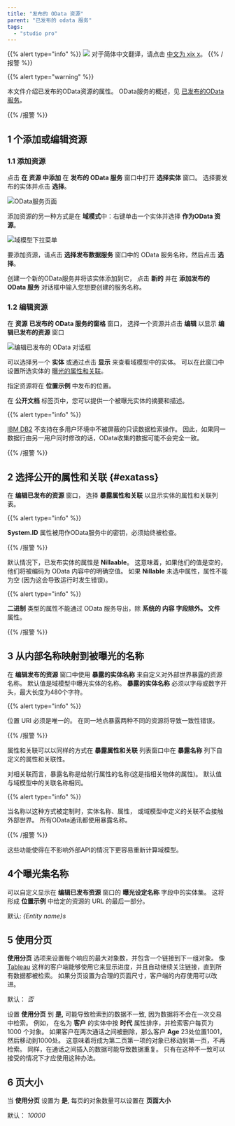 ```yaml
---
title: "发布的 OData 资源"
parent: "已发布的 odata 服务"
tags:
  - "studio pro"
---
```


{{% alert type="info" %}}
<img src="attachments/chinese-translation/china.png" style="display: inline-block; margin: 0" /> 对于简体中文翻译，请点击 [中文为 xix x](https://cdn.mendix.tencent-cloud.com/documentation/refguide8/published-odata-resource.pdf)。
{{% /报警 %}}

{{% alert type="warning" %}}

本文件介绍已发布的OData资源的属性。 OData服务的概述，见 [已发布的OData服务](published-odata-services)。

{{% /报警 %}}

## 1 个添加或编辑资源

### 1.1 添加资源

点击 **在 **资源** 中添加** 在 **发布的 OData 服务** 窗口中打开 **选择实体** 窗口。 选择要发布的实体并点击 **选择**。

![OData服务页面](attachments/published-odata-resource/published-odata-service.png)

添加资源的另一种方式是在 **域模式**中：右键单击一个实体并选择 **作为OData 资源**。

![域模型下拉菜单](attachments/published-odata-resource/create-odata-resource-from-domain-model.png)

要添加资源，请点击 **选择发布数据服务** 窗口中的 OData 服务名称，然后点击 **选择**。

创建一个新的OData服务并将该实体添加到它， 点击 **新的**  并在 **添加发布的 OData 服务** 对话框中输入您想要创建的服务名称。

### 1.2 编辑资源

在 **资源** **已发布的 OData 服务的窗格** 窗口， 选择一个资源并点击 **编辑** 以显示 **编辑已发布的资源** 窗口

![编辑已发布的 OData 对话框](attachments/published-odata-resource/published-resource-dialog-box.png)

可以选择另一个 **实体** 或通过点击 **显示** 来查看域模型中的实体。 可以在此窗口中设置所选实体的 [曝光的属性和关联](#exatass)。

指定资源将在 **位置示例** 中发布的位置。

在 **公开文档** 标签页中，您可以提供一个被曝光实体的摘要和描述。

{{% alert type="info" %}}

[IBM DB2](db2) 不支持在多用户环境中不被屏蔽的只读数据检索操作。 因此，如果同一数据行由另一用户同时修改的话，OData收集的数据可能不会完全一致。

{{% /报警 %}}

## 2 选择公开的属性和关联 {#exatass}

在 **编辑已发布的资源** 窗口， 选择 **暴露属性和关联** 以显示实体的属性和关联列表。

{{% alert type="info" %}}

**System.ID** 属性被用作OData服务中的密钥，必须始终被检查。

{{% /报警 %}}

默认情况下，已发布实体的属性是 **Nillaable**。 这意味着，如果他们的值是空的，他们将被编码为 OData 内容中的明确空值。 如果 **Nillable** 未选中属性，属性不能为空 (因为这会导致运行时发生错误)。

{{% alert type="info" %}}

**二进制** 类型的属性不能通过 OData 服务导出，除 **系统的 **内容** 字段除外。 文件** 属性。

{{% /报警 %}}

## 3 从内部名称映射到被曝光的名称

在 **编辑发布的资源** 窗口中使用 **暴露的实体名称** 来自定义对外部世界暴露的资源名称。 默认值是域模型中曝光实体的名称。 **暴露的实体名称** 必须以字母或数字开头，最大长度为480个字符。

{{% alert type="info" %}}

位置 URI 必须是唯一的。 在同一地点暴露两种不同的资源将导致一致性错误。

{{% /报警 %}}

属性和关联可以以同样的方式在 **暴露属性和关联** 列表窗口中在 **暴露名称** 列下自定义的属性和关联性。

对相关联而言，暴露名称是给航行属性的名称(这是指相关物体的属性)。 默认值与域模型中的关联名称相同。

{{% alert type="info" %}}

当名称以这种方式被定制时，实体名称、属性， 或域模型中定义的关联不会接触外部世界。 所有OData通讯都使用暴露名称。

{{% /报警 %}}

这些功能使得在不影响外部API的情况下更容易重新计算域模型。

## 4个曝光集名称

可以自定义显示在 **编辑已发布资源** 窗口的 **曝光设定名称** 字段中的实体集。 这将形成 **位置示例** 中给定的资源的 URL 的最后一部分。

默认: *{Entity name}s*

## 5 使用分页

**使用分页** 选项来设置每个响应的最大对象数，并包含一个链接到下一组对象。 像 [Tableau](https://www.tableau.com) 这样的客户端能够使用它来显示进度，并且自动继续关注链接，直到所有数据都被检索。 如果分页设置为合理的页面尺寸，客户端的内存使用可以改进。

默认： *否*

设置 **使用分页** 到 **是,** 可能导致检索到的数据不一致, 因为数据将不会在一次交易中检索。 例如， 在名为 **客户** 的实体中按 **时代** 属性排序，并检索客户每页为 1000 个对象。 如果客户在两次通话之间被删除，那么客户 **Age** 23处位置1001，然后移动到1000处。 这意味着将成为第二页第一项的对象已移动到第一页，不再检索。 同样，在通话之间插入的数据可能导致数据重复。 只有在这种不一致可以接受的情况下才应使用这种办法。

## 6 页大小

当 **使用分页** 设置为 **是**, 每页的对象数量可以设置在 **页面大小**

默认： *10000*
